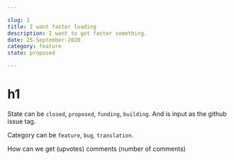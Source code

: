 ```yaml
---

slug: 1
title: I want faster loading
description: I want to get faster something.
date: 25-September-2020
category: feature
state: proposed

---
```


# h1

State can be `closed`, `proposed`, `funding`, `building`. And is input as the github issue tag.

Category can be `feature`, `bug`, `translation`.

How can we get
(upvotes)
comments
(number of comments)
